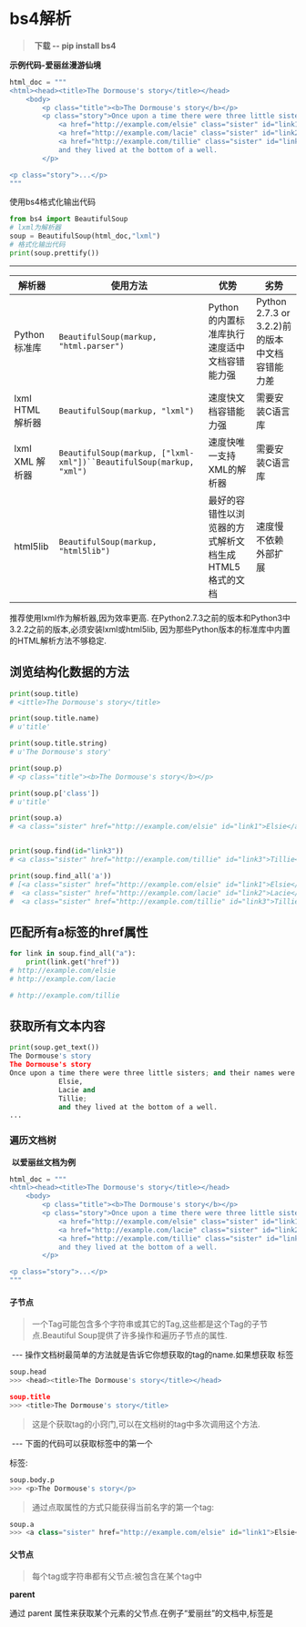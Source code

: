 # bs4解析

> ​	**下载 -- pip install bs4**
>

**示例代码-爱丽丝漫游仙境**

~~~python
html_doc = """
<html><head><title>The Dormouse's story</title></head>
    <body>
        <p class="title"><b>The Dormouse's story</b></p>
        <p class="story">Once upon a time there were three little sisters; and their names were
            <a href="http://example.com/elsie" class="sister" id="link1">Elsie</a>,
            <a href="http://example.com/lacie" class="sister" id="link2">Lacie</a> and
            <a href="http://example.com/tillie" class="sister" id="link3">Tillie</a>;
            and they lived at the bottom of a well.
        </p>

<p class="story">...</p>
"""
~~~

使用bs4格式化输出代码

~~~ python
from bs4 import BeautifulSoup
# lxml为解析器
soup = BeautifulSoup(html_doc,"lxml")
# 格式化输出代码
print(soup.prettify())
~~~

------



| 解析器           | 使用方法                                                     | 优势                                                  | 劣势                                            |
| ---------------- | ------------------------------------------------------------ | ----------------------------------------------------- | ----------------------------------------------- |
| Python标准库     | `BeautifulSoup(markup, "html.parser")`                       | Python的内置标准库执行速度适中文档容错能力强          | Python 2.7.3 or 3.2.2)前 的版本中文档容错能力差 |
| lxml HTML 解析器 | `BeautifulSoup(markup, "lxml")`                              | 速度快文档容错能力强                                  | 需要安装C语言库                                 |
| lxml XML 解析器  | `BeautifulSoup(markup, ["lxml-xml"])``BeautifulSoup(markup, "xml")` | 速度快唯一支持XML的解析器                             | 需要安装C语言库                                 |
| html5lib         | `BeautifulSoup(markup, "html5lib")`                          | 最好的容错性以浏览器的方式解析文档生成HTML5格式的文档 | 速度慢不依赖外部扩展                            |

推荐使用lxml作为解析器,因为效率更高. 在Python2.7.3之前的版本和Python3中3.2.2之前的版本,必须安装lxml或html5lib, 因为那些Python版本的标准库中内置的HTML解析方法不够稳定.

## 浏览结构化数据的方法

~~~python
print(soup.title)
# <ittle>The Dormouse's story</title>

print(soup.title.name)
# u'title'

print(soup.title.string)
# u'The Dormouse's story'

print(soup.p)
# <p class="title"><b>The Dormouse's story</b></p>

print(soup.p['class'])
# u'title'

print(soup.a)
# <a class="sister" href="http://example.com/elsie" id="link1">Elsie</a>


print(soup.find(id="link3"))
# <a class="sister" href="http://example.com/tillie" id="link3">Tillie</a>

print(soup.find_all('a'))
# [<a class="sister" href="http://example.com/elsie" id="link1">Elsie</a>,
#  <a class="sister" href="http://example.com/lacie" id="link2">Lacie</a>,
#  <a class="sister" href="http://example.com/tillie" id="link3">Tillie</a>]
~~~

## 匹配所有a标签的href属性

~~~python
for link in soup.find_all("a"):
	print(link.get("href"))
# http://example.com/elsie
# http://example.com/lacie

# http://example.com/tillie
~~~

## 获取所有文本内容

~~~python
print(soup.get_text())
The Dormouse's story
The Dormouse's story
Once upon a time there were three little sisters; and their names were
            Elsie,
            Lacie and
            Tillie;
            and they lived at the bottom of a well.
...
~~~



### 遍历文档树

​	**以爱丽丝文档为例**

~~~ python
html_doc = """
<html><head><title>The Dormouse's story</title></head>
    <body>
        <p class="title"><b>The Dormouse's story</b></p>
        <p class="story">Once upon a time there were three little sisters; and their names were
            <a href="http://example.com/elsie" class="sister" id="link1">Elsie</a>,
            <a href="http://example.com/lacie" class="sister" id="link2">Lacie</a> and
            <a href="http://example.com/tillie" class="sister" id="link3">Tillie</a>;
            and they lived at the bottom of a well.
        </p>

<p class="story">...</p>
"""
~~~



#### 子节点

> 一个Tag可能包含多个字符串或其它的Tag,这些都是这个Tag的子节点.Beautiful Soup提供了许多操作和遍历子节点的属性.

​	---  操作文档树最简单的方法就是告诉它你想获取的tag的name.如果想获取 <head> 标签

~~~python
soup.head
>>> <head><title>The Dormouse's story</title></head>

soup.title
>>> <title>The Dormouse's story</title>
~~~

> 这是个获取tag的小窍门,可以在文档树的tag中多次调用这个方法.

​	---  下面的代码可以获取<body>标签中的第一个<p>标签:

~~~python
soup.body.p
>>> <p>The Dormouse's story</p>
~~~

> 通过点取属性的方式只能获得当前名字的第一个tag:

~~~python
soup.a
>>> <a class="sister" href="http://example.com/elsie" id="link1">Elsie</a>
~~~



#### 父节点

> 每个tag或字符串都有父节点:被包含在某个tag中

**parent**

通过 parent 属性来获取某个元素的父节点.在例子“爱丽丝”的文档中,<head>标签是<title>标签的父节点:

~~~ python
title_tag = soup.title
title_tag
# <title>The Dormouse's story</title>

title_tag.parent
# <head><title>The Dormouse's story</title></head>
~~~

#### 兄弟节点

> 看一段代码

~~~python
soup = BeautifulSoup("<a><b>text1</b><c>text2</c></b></a>")
print(soup.prettify())
# <html>
#     <body>
#         <a>
#            <b>
#             text1
#                </b>
#            <c>
#             text2
#                </c>
#         </a>
#     </body>
# </html>
~~~

​	---  因为<b>标签和<c>标签是同一层:他们是同一个元素的子节点,所以<b>和<c>可以被称为兄弟节点.一段文档以标准格式输出时,兄弟节点有相同的缩进级别.在代码中也可以使用这种关系

**next_sibling 和 previous_sibling**

> **在文档树中,使用 next_sibling 和 previous_sibling属性来查询兄弟节点:**

~~~ python
# 下一个兄弟节点
soup.b.next_sibling
>>> <c>text2</c>

# 上一个兄弟节点
soup.c.previous_sibling
>>> <b>text1</b>
~~~



### 搜索文档树

> Beautiful Soup定义了很多搜索方法,这里着重介绍2个: `find()` 和 `find_all()` .其它方法的参数和用法类似,请读者举一反三.

​	**依旧以爱丽丝文档为例**

~~~python
html_doc = """
<html><head><title>The Dormouse's story</title></head>
<body>
<p class="title"><b>The Dormouse's story</b></p>

<p class="story">Once upon a time there were three little sisters; and their names were
<a href="http://example.com/elsie" class="sister" id="link1">Elsie</a>,
<a href="http://example.com/lacie" class="sister" id="link2">Lacie</a> and
<a href="http://example.com/tillie" class="sister" id="link3">Tillie</a>;
and they lived at the bottom of a well.</p>

<p class="story">...</p>
"""
 
from bs4 import BeautifulSoup
soup = BeautifulSoup(html_doc, 'lxml')
~~~

#### 字符串

> 最简单的过滤器是字符串.在搜索方法中传入一个字符串参数,Beautiful Soup会查找与字符串完整匹配的内容,下面的例子用于查找文档中所有的<b>标签:

~~~python
soup.find_all('b')
>>> [<b>The Dormouse's story</b>]
~~~

#### 列表

> 如果传入列表参数,Beautiful Soup会将与列表中任一元素匹配的内容返回.下面代码找到文档中所有<a>标签和<b>标签:

~~~python
soup.find_all(["a", "b"])
# [<b>The Dormouse's story</b>,
#  <a class="sister" href="http://example.com/elsie" id="link1">Elsie</a>,
#  <a class="sister" href="http://example.com/lacie" id="link2">Lacie</a>,
#  <a class="sister" href="http://example.com/tillie" id="link3">Tillie</a>]
~~~

#### 按CSS搜索

> 按照CSS类名搜索tag的功能非常实用,但标识CSS类名的关键字 class在Python中是保留字,使用 class 做参数会导致语法错误.从Beautiful Soup的4.1.1版本开始,可以通过 class_ 参数搜索有指定

~~~python
soup.find_all("a", class_="sister")
# [<a class="sister" href="http://example.com/elsie" id="link1">Elsie</a>,
#  <a class="sister" href="http://example.com/lacie" id="link2">Lacie</a>,
#  <a class="sister" href="http://example.com/tillie" id="link3">Tillie</a>]
~~~

  ---   limit参数

> 文档树中有3个tag符合搜索条件,但结果只返回了2个,因为我们限制了返回数量:

~~~python
soup.find_all("a", limit=2)
# [<a class="sister" href="http://example.com/elsie" id="link1">Elsie</a>,
#  <a class="sister" href="http://example.com/lacie" id="link2">Lacie</a>]
~~~

#### css选择器

> Beautiful Soup支持大部分的CSS选择器 ， 在 Tag 或 BeautifulSoup 对象的 .select() 方法中传入字符串参数, 即可使用CSS选择器的语法找到tag:

~~~python
soup.select("title")
# [<title>The Dormouse's story</title>]

soup.select("p:nth-of-type(3)")
# [<p class="story">...</p>]
~~~

##### ---  通过tag标签逐层查找

~~~python
soup.select("body a")
# [<a class="sister" href="http://example.com/elsie" id="link1">Elsie</a>,
#  <a class="sister" href="http://example.com/lacie"  id="link2">Lacie</a>,
#  <a class="sister" href="http://example.com/tillie" id="link3">Tillie</a>]

soup.select("html head title")
# [<title>The Dormouse's story</title>]
~~~

##### ---  标签下的直接子标签

~~~python
soup.select("head > title")
# [<title>The Dormouse's story</title>]

soup.select("p > a")
# [<a class="sister" href="http://example.com/elsie" id="link1">Elsie</a>,
#  <a class="sister" href="http://example.com/lacie"  id="link2">Lacie</a>,
#  <a class="sister" href="http://example.com/tillie" id="link3">Tillie</a>]

soup.select("p > a:nth-of-type(2)")
# [<a class="sister" href="http://example.com/lacie" id="link2">Lacie</a>]

soup.select("p > #link1")
# [<a class="sister" href="http://example.com/elsie" id="link1">Elsie</a>]

soup.select("body > a")
# []
~~~

##### --- 通过css类名查找

~~~python
soup.select(".sister")
# [<a class="sister" href="http://example.com/elsie" id="link1">Elsie</a>,
#  <a class="sister" href="http://example.com/lacie" id="link2">Lacie</a>,
#  <a class="sister" href="http://example.com/tillie" id="link3">Tillie</a>]

soup.select("[class~=sister]")
# [<a class="sister" href="http://example.com/elsie" id="link1">Elsie</a>,
#  <a class="sister" href="http://example.com/lacie" id="link2">Lacie</a>,
#  <a class="sister" href="http://example.com/tillie" id="link3">Tillie</a>]
~~~

##### --- 通过tag的id查找

~~~python
soup.select("#link1")
# [<a class="sister" href="http://example.com/elsie" id="link1">Elsie</a>]

soup.select("a#link2")
# [<a class="sister" href="http://example.com/lacie" id="link2">Lacie</a>]
~~~



# 作业

https://www.fabiaoqing.com/biaoqing

抓取前三页图片

